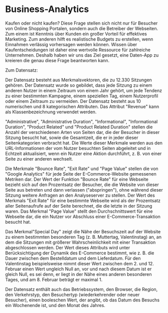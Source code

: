 # Business-Analytics

Kaufen oder nicht kaufen? Diese Frage stellen sich nicht nur für Besucher von Online Shopping Portalen, sondern auch die Betreiber der Webseiten. Zum einem ist Kenntnis über Kunden ein großer Vorteil für effektives Marketing. Zum anderen hilft es realistische Budgets zu erstellen, wenn Einnahmen verlässig vorhersagen werden können. Wissen über Kaufentscheidungen ist daher eine wertvolle Ressource für zahlreiche Unternehmen.  Deshalb haben wir uns das Ziel gesetzt, eine Daten-App zu kreieren die genau diese Frage beantworten kann.

Zum Datensatz:

Der Datensatz besteht aus Merkmalsvektoren, die zu 12.330 Sitzungen gehören. Der Datensatz wurde so gebildet, dass jede Sitzung zu einem anderen Nutzer in einem Zeitraum von einem Jahr gehört, um jede Tendenz zu einer bestimmten Kampagne, einem speziellen Tag, einem Nutzerprofil oder einem Zeitraum zu vermeiden. Der Datensatz besteht aus 10 numerischen und 8 kategorischen Attributen. Das Attribut "Revenue" kann als Klassenbezeichnung verwendet werden. 

"Administrative", "Administrative Duration", "Informational", "Informational Duration", "Product Related" und "Product Related Duration" stellen die Anzahl der verschiedenen Arten von Seiten dar, die der Besucher in dieser Sitzung besucht hat, sowie die Gesamtzeit, die er in jeder dieser Seitenkategorien verbracht hat. Die Werte dieser Merkmale werden aus den URL-Informationen der vom Nutzer besuchten Seiten abgeleitet und in Echtzeit aktualisiert, wenn ein Nutzer eine Aktion durchführt, z. B. von einer Seite zu einer anderen wechselt. 

Die Merkmale "Bounce Rate", "Exit Rate" und "Page Value" stellen die von "Google Analytics" für jede Seite der E-Commerce-Website gemessenen Metriken dar. Der Wert der Funktion "Bounce Rate" für eine Webseite bezieht sich auf den Prozentsatz der Besucher, die die Website von dieser Seite aus betreten und dann verlassen ("abspringen"), ohne während dieser Sitzung weitere Anfragen an den Analyseserver zu stellen. Der Wert des Merkmals "Exit Rate" für eine bestimmte Webseite wird als der Prozentsatz aller Seitenaufrufe auf der Seite berechnet, die die letzte in der Sitzung waren. Das Merkmal "Page Value" stellt den Durchschnittswert für eine Webseite dar, die ein Nutzer vor Abschluss einer E-Commerce-Transaktion besucht hat. 

Das Merkmal"Special Day" zeigt die Nähe der Besuchszeit auf der Website zu einem bestimmten besonderen Tag (z. B. Muttertag, Valentinstag) an, an dem die Sitzungen mit größerer Wahrscheinlichkeit mit einer Transaktion abgeschlossen werden. Der Wert dieses Attributs wird unter Berücksichtigung der Dynamik des E-Commerce bestimmt, wie z. B. die Dauer zwischen dem Bestelldatum und dem Lieferdatum. Für den Valentinstag beispielsweise nimmt dieser Wert zwischen dem 2. und 12. Februar einen Wert ungleich Null an, vor und nach diesem Datum ist er gleich Null, es sei denn, er liegt in der Nähe eines anderen besonderen Tages, und am 8. Februar beträgt er maximal 1. 

Der Datensatz enthält auch das Betriebssystem, den Browser, die Region, den Verkehrstyp, den Besuchertyp (wiederkehrender oder neuer Besucher), einen booleschen Wert, der angibt, ob das Datum des Besuchs ein Wochenende ist, und den Monat des Jahres.
